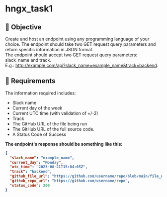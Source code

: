 # hngx_task1
## :dart: Objective

Create and host an endpoint using any programming language of your choice. The endpoint should take two GET request query parameters and return specific information in JSON format.<br>
The endpoint should accept two GET request query parameters: slack_name and track.<br>
       E.g.: http://example.com/api?slack_name=example_name&track=backend.

## &#128220; Requirements

The information required includes:

- Slack name
- Current day of the week
- Current UTC time (with validation of +/-2)
- Track
- The GitHub URL of the file being run
- The GitHub URL of the full source code.
- A Status Code of Success

<b> The endpoint's response should be something like this:<b> <br>
```json
{
  "slack_name": "example_name",
  "current_day": "Monday",
  "utc_time": "2023-08-21T15:04:05Z",
  "track": "backend",
  "github_file_url": "https://github.com/username/repo/blob/main/file_name.ext",
  "github_repo_url": "https://github.com/username/repo",
  "status_code": 200
}
